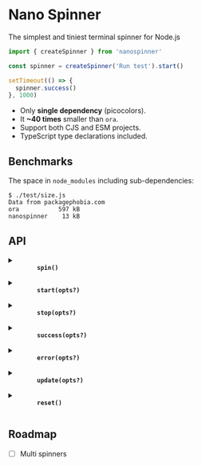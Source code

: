 # Nano Spinner

The simplest and tiniest terminal spinner for Node.js

```js
import { createSpinner } from 'nanospinner'

const spinner = createSpinner('Run test').start()

setTimeout(() => {
  spinner.success()
}, 1000)
```

- Only **single dependency** (picocolors).
- It **~40 times** smaller than `ora`.
- Support both CJS and ESM projects.
- TypeScript type declarations included.

## Benchmarks

The space in `node_modules` including sub-dependencies:

```
$ ./test/size.js
Data from packagephobia.com
ora           597 kB
nanospinner    13 kB
```

## API

<details>
  <summary>
    <b>
      <code>
        spin()
      </code>
    </b>
  </summary>

Looping over `spin` method will animate a given spinner.

```js
setInterval(() => {
  spinner.spin()
}, 25)
```

</details>

<details>
  <summary>
    <b>
      <code>
        start(opts?)
      </code>
    </b>
  </summary>

In order to start the spinner call `start`. This will perform drawing the spinning animation

```js
spinner.start()
spinner.start({ text: 'Start' })
```

</details>

<details>
  <summary>
    <b>
      <code>
        stop(opts?)
      </code>
    </b>
  </summary>

In order to stop the spinner call `stop`. This will finish drawing the spinning animation and return to new line.

```js
spinner.stop()
spinner.stop({ text: 'Done!', mark: ':O' })
```

</details>

<details>
  <summary>
    <b>
      <code>
        success(opts?)
      </code>
    </b>
  </summary>

Use `success` call to stop the spinning animation and replace the spinning symbol with check mark character to indicate successful completion.

```js
spinner.success()
spinner.success({ text: 'Successful!', mark: ':)' })
```

</details>

<details>
  <summary>
    <b>
      <code>
        error(opts?)
      </code>
    </b>
  </summary>

Use `error` call to stop the spinning animation and replace the spinning symbol with cross character to indicate error completion.

```js
spinner.error()
spinner.error({ text: 'Error!', mark: ':(' })
```

</details>

<details>
  <summary>
    <b>
      <code>
        update(opts?)
      </code>
    </b>
  </summary>

Use `update` call to dynamically change

```js
spinner.update({
  text: 'Run test',
  stream: process.stdout,
  frames: ['.', 'o', '0', '@', '*'],
  interval: 100,
})
```

</details>

<details>
  <summary>
    <b>
      <code>
        reset()
      </code>
    </b>
  </summary>

In order to reset the spinner to its initial frame do:

```js
spinner.reset()
```

</details>

## Roadmap

- [ ] Multi spinners
